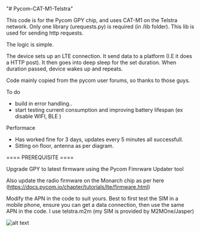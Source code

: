 "# Pycom-CAT-M1-Telstra" 


This code is for the Pycom GPY chip, and uses CAT-M1 on the Telstra network. 
Only one library (urequests.py) is required (in /lib folder). This lib is used for sending http requests. 

The logic is simple.

The device sets up an LTE connection.
It send data to a platform (I.E it does a HTTP post).
It then goes into deep sleep for the set duration.
When duration passed, device wakes up and repeats. 

Code mainly copied from the pycom user forums, so thanks to those guys. 

To do
- build in error handling..
- start testing current consumption and improving battery lifespan (ex disable WIFI, BLE ) 

Performace
- Has worked fine for 3 days, updates every 5 minutes all successfull.
- Sitting on floor, antenna as per diagram. 

==== PREREQUISITE ====

Upgrade GPY to latest firmware using the Pycom Fimrware Updater tool

Also update the radio firmware on the Monarch chip as per here (https://docs.pycom.io/chapter/tutorials/lte/firmware.html)

Modify the APN in the code to suit yours. Best to first test the SIM in a mobile phone, ensure you can get a data connection, then use the same APN in the code. I use telstra.m2m (my SIM is provided by M2MOne/Jasper) 


![alt text](https://github.com/rorygleeson/Pycom-CATM1-Telstra/edit/master/gpyCatM1.jpg)
